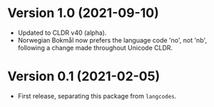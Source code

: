 # Version 1.0 (2021-09-10)

- Updated to CLDR v40 (alpha).
- Norwegian Bokmål now prefers the language code 'no', not 'nb', following a change made throughout Unicode CLDR.

# Version 0.1 (2021-02-05)

- First release, separating this package from `langcodes`.
